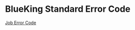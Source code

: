 # BlueKing Standard Error Code

[Job Error Code](https://github.com/TencentBlueKing/bk-job/blob/3.7.x/src/backend/commons/common/src/main/java/com/tencent/bk/job/common/constant/ErrorCode.java)